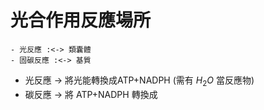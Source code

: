 # 光合作用反應場所
	- 光反應 :<-> 類囊體
	- 固碳反應 :<-> 基質
- 光反應 -> 將光能轉換成ATP+NADPH (需有 $H_2O$ 當反應物)
- 碳反應 -> 將 ATP+NADPH 轉換成